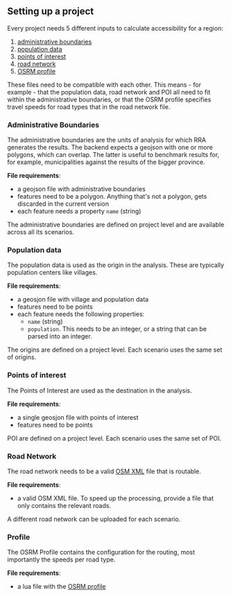 ## Setting up a project
Every project needs 5 different inputs to calculate accessibility for a region:

1. [administrative boundaries](#administrative-boundaries)
2. [population data](#population-data)
3. [points of interest](#points-of-interest)
4. [road network](#road-network)
5. [OSRM profile](#profile)

These files need to be compatible with each other. This means - for example - that the population data, road network and POI all need to fit within the administrative boundaries, or that the OSRM profile specifies travel speeds for road types that in the road network file.

### Administrative Boundaries
The administrative boundaries are the units of analysis for which RRA generates the results. The backend expects a geojson with one or more polygons, which can overlap. The latter is useful to benchmark results for, for example, municipalities against the results of the bigger province.

__File requirements__:

  - a geojson file with administrative boundaries
  - features need to be a polygon. Anything that's not a polygon, gets discarded in the current version
  - each feature needs a property `name` (string)

The administrative boundaries are defined on project level and are available across all its scenarios.

### Population data
The population data is used as the origin in the analysis. These are typically population centers like villages.

__File requirements__:

  - a geosjon file with village and population data
  - features need to be points
  - each feature needs the following properties:
    - `name` (string)
    - `population`. This needs to be an integer, or a string that can be parsed into an integer.

The origins are defined on a project level. Each scenario uses the same set of origins.

### Points of interest
The Points of Interest are used as the destination in the analysis.

__File requirements__:

  - a single geosjon file with points of interest
  - features need to be points

POI are defined on a project level. Each scenario uses the same set of POI.

### Road Network
The road network needs to be a valid [OSM XML](http://wiki.openstreetmap.org/wiki/OSM_XML) file that is routable.

__File requirements__:

  - a valid OSM XML file. To speed up the processing, provide a file that only contains the relevant roads.

A different road network can be uploaded for each scenario.

### Profile
The OSRM Profile contains the configuration for the routing, most importantly the speeds per road type.

__File requirements__:

  - a lua file with the [OSRM profile](https://github.com/Project-OSRM/osrm-backend/wiki/Profiles)
